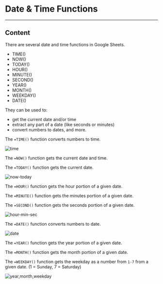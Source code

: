 ﻿---
author: Stefan-Stojanovic

type: normal

category: how to

---

# Date & Time Functions

---
## Content

There are several date and time functions in Google Sheets.
 - TIME()
 - NOW()
 - TODAY()
 - HOUR()
 - MINUTE()
 - SECOND()
 - YEAR()
 - MONTH()
 - WEEKDAY()
 - DATE()

They can be used to:
- get the current date and/or time
- extract any part of a date (like seconds or minutes)
- convert numbers to dates, and more.

The `=TIME()` function converts numbers to time. 

![time](https://img.enkipro.com/9dcad07cd28e272913b24607613caaa8.png)

The `=NOW()` function gets the current date and time.

The `=TODAY()` function gets the current date.

![now-today](https://img.enkipro.com/e211b803d193d380d600279732733f00.png)

The `=HOUR()` function gets the hour portion of a given date.

The `=MINUTE()` function gets the minutes portion of a given date.

The `=SECOND()` function gets the seconds portion of a given date.

![hour-min-sec](https://img.enkipro.com/3daf2c4a51e0530c86c2f2433e5623bc.png)

The `=DATE()` function converts numbers to date.

![date](https://img.enkipro.com/dbda6c4e412bf619e384d7cbdb30fdc0.png)

The `=YEAR()` function gets the year portion of a given date.

The `=MONTH()` function gets the month portion of a given date.

The `=WEEKDAY()` function gets the weekday as a number from `1-7` from a given date. (1 = Sunday, 7 = Saturday)

![year,month,weekday](https://img.enkipro.com/2d2e617cf639e99328994821cd8d0a71.png)